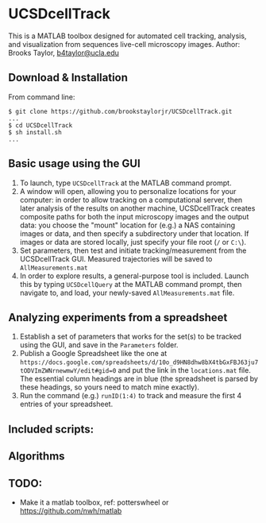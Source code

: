 # UCSDcellTrack
This is a MATLAB toolbox designed for automated cell tracking, analysis, and visualization from sequences live-cell microscopy images.
Author: Brooks Taylor, b4taylor@ucla.edu

## Download & Installation
From command line:

```
$ git clone https://github.com/brookstaylorjr/UCSDcellTrack.git
...
$ cd UCSDcellTrack
$ sh install.sh
...
```

## Basic usage using the GUI
1. To launch, type `UCSDcellTrack` at the MATLAB command prompt.
2. A window will open, allowing you to personalize locations for your computer: in order to allow tracking on a computational server, then later analysis of the results on another machine, UCSDcellTrack creates composite paths for both the input microscopy images and the output data: you choose the "mount" location for (e.g.) a NAS containing images or data, and then specify a subdirectory under that location. If images or data are stored locally, just specify your file root (`/` or `C:\`).
3. Set parameters, then test and initiate tracking/measurement from the UCSDcellTrack GUI. Measured trajectories will be saved to `AllMeasurements.mat`
4. In order to explore results, a general-purpose tool is included. Launch this by typing `UCSDcellQuery` at the MATLAB command prompt, then navigate to, and load, your newly-saved `AllMeasurements.mat` file.

## Analyzing experiments from a spreadsheet
1. Establish a set of parameters that works for the set(s) to be tracked using the GUI, and save in the `Parameters` folder.
2. Publish a Google Spreadsheet like the one at `https://docs.google.com/spreadsheets/d/10o_d9HN8dhw8bX4tbGxFBJ63ju7tODVImZWNrnewmwY/edit#gid=0` and put the link in the `locations.mat` file. The essential column headings are in blue (the spreadsheet is parsed by these headings, so yours need to match mine exactly).
3. Run the command (e.g.) `runID(1:4)` to track and measure the first 4 entries of your spreadsheet.

## Included scripts:

## Algorithms


## TODO:
* Make it a matlab toolbox, ref: potterswheel or https://github.com/nwh/matlab
